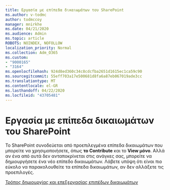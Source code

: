 ```yaml
---
title: Εργασία με επίπεδα δικαιωμάτων του SharePoint
ms.author: v-todmc
author: todmccoy
manager: mnirkhe
ms.date: 04/21/2020
ms.audience: Admin
ms.topic: article
ROBOTS: NOINDEX, NOFOLLOW
localization_priority: Normal
ms.collection: Adm_O365
ms.custom:
- "9000165"
- "3164"
ms.openlocfilehash: 924d8ed360c34c8cdcfba2651d1615ec1ca59c90
ms.sourcegitcommit: 55eff703a17e500681d8fa6a87eb067019ade3cc
ms.translationtype: MT
ms.contentlocale: el-GR
ms.lasthandoff: 04/22/2020
ms.locfileid: "43705481"
---
```

# <a name="working-with-sharepoint-permission-levels"></a>Εργασία με επίπεδα δικαιωμάτων του SharePoint

Το SharePoint συνοδεύεται από προεπιλεγμένα επίπεδα δικαιωμάτων που μπορείτε να χρησιμοποιήσετε, όπως **το Contribute** και το **View μόνο**. Αλλά αν ένα από αυτά δεν ανταποκρίνεται στις ανάγκες σας, μπορείτε να δημιουργήσετε ένα νέο επίπεδο δικαιωμάτων. Λάβετε υπόψη ότι είναι πιο εύκολο να παρακολουθείτε τα επίπεδα δικαιωμάτων, αν δεν αλλάξετε τις προεπιλογές.

[Τρόπος δημιουργίας και επεξεργασίας επιπέδων δικαιωμάτων](https://docs.microsoft.com/sharepoint/how-to-create-and-edit-permission-levels)